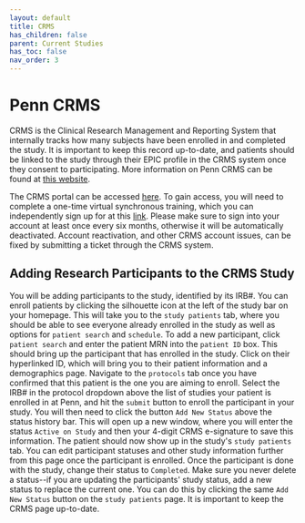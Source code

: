 ```yaml
---
layout: default
title: CRMS
has_children: false
parent: Current Studies
has_toc: false
nav_order: 3
---
```

# Penn CRMS
CRMS is the Clinical Research Management and Reporting System that internally tracks how many subjects have been enrolled in and completed the study. It is important to keep this record up-to-date, and patients should be linked to the study through their EPIC profile in the CRMS system once they consent to participating. More information on Penn CRMS can be found at [this website](https://www.med.upenn.edu/clinicalresearch/penncrms.html).

The CRMS portal can be accessed [here](https://pennctms.pmacs.upenn.edu/velos/jsp/ereslogin.jsp). To gain access, you will need to complete a one-time virtual synchronous training, which you can independently sign up for at this [link](https://www.myworkday.com/upenn/learning/course/9b2946e933d910019925e1be816b0000?type=9882927d138b100019b6a2df1a46018b). Please make sure to sign into your account at least once every six months, otherwise it will be automatically deactivated. Account reactivation, and other CRMS account issues, can be fixed by submitting a ticket through the CRMS system.

## Adding Research Participants to the CRMS Study
You will be adding participants to the study, identified by its IRB#. You can enroll patients by clicking the silhouette icon at the left of the study bar on your homepage. This will take you to the `study patients` tab, where you should be able to see everyone already enrolled in the study as well as options for `patient search` and `schedule`. To add a new participant, click `patient search` and enter the patient MRN into the `patient ID` box. This should bring up the participant that has enrolled in the study. Click on their hyperlinked ID, which will bring you to their patient information and a demographics page. Navigate to the `protocols` tab once you have confirmed that this patient is the one you are aiming to enroll. Select the IRB# in the protocol dropdown above the list of studies your patient is enrolled in at Penn, and hit the `submit` button to enroll the participant in your study. You will then need to click the button `Add New Status` above the status history bar. This will open up a new window, where you will enter the status `Active on Study` and then your 4-digit CRMS e-signature to save this information.  The patient should now show up in the study's `study patients` tab. You can edit participant statuses and other study information further from this page once the participant is enrolled. Once the participant is done with the study, change their status to `Completed`. Make sure you never delete a status--if you are updating the participants' study status, add a new status to replace the current one. You can do this by clicking the same `Add New Status` button on the `study patients` page. It is important to keep the CRMS page up-to-date.
